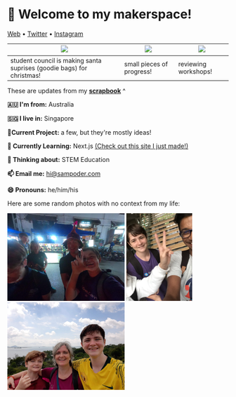 <h1 align="left">👋 Welcome to my makerspace!</h3>

<p align="left">
  <a href="https://sampoder.com">Web</a> •
  <a href="https://twitter.com/sam_poder">Twitter</a> •
  <a href="https://instagram.com/sam_poder">Instagram</a>
</p>

  
  
  <!--- START_SCRAPBOOK_WIDGET --->
  | <img src ="https://dl.airtable.com/.attachments/c56794e531612599458700441aa09943/06c8caa6/2020-12-04.jpg">  |  <img src ="https://dl.airtable.com/.attachments/1259ed8e3cec0c4309f6499ad5b142bc/0847f852/20201203_170019.jpg"> | <img src ="https://dl.airtable.com/.attachments/c635e6c6cf9cb8a0d0d1166f6d66ee0f/759421a0/screenshot_2020-12-03_at_11.24.19_pm.png"> |
|---|---|---|
| student council is making santa suprises (goodie bags) for christmas! | small pieces of progress!  | reviewing workshops!   |
  <!--- END_SCRAPBOOK_WIDGET --->
  
  
  
  These are updates from my [**scrapbook**](https://scrapbook.hackclub.com/sampoder) ^
  
**🇦🇺 I'm from:** Australia

**🇸🇬 I live in:** Singapore

**🔭Current Project:** a few, but they're mostly ideas!
  
**🌱 Currently Learning:** Next.js [(Check out this site I just made!)](http://summer.hackclub.com)

**🤔 Thinking about:** STEM Education

**📫 Email me:** hi@sampoder.com

**😄 Pronouns:** he/him/his

Here are some random photos with no context from my life:

<img src ="https://github.com/sampoder/sampoder/raw/master/GOPR5263.JPG" height = "200px">  <img src ="https://github.com/sampoder/sampoder/raw/master/IMG_0269.jpg" height = "200px"> <img src ="https://github.com/sampoder/sampoder/raw/master/20200807_111143.jpg/" height = "200px">
